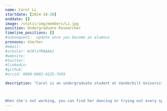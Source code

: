```yaml
---
name: Carol Li
startdate: [2024-10-20]
enddate: []
image: /static/img/members/Li.jpg
position: Undergraduate Researcher
timeline_positions: []
#subsequent:  update once you become an alumnus
pronouns: she/her
#email: 
#scholar: WJ9lxYMAAAAJ
#website: 
#twitter: 
#linkedin: 
#github: 
#orcid: 0000-0002-4225-7459

description: "Carol is an undergraduate student at Vanderbilt University, double majoring in Neuroscience and Computer Science. She has a strong interest in computational modeling for structural biology and envisions applying neuroscience-inspired techniques to enhance and understand AI models. 



When she's not working, you can find her dancing or trying out every sport under the sun!"
---
```

